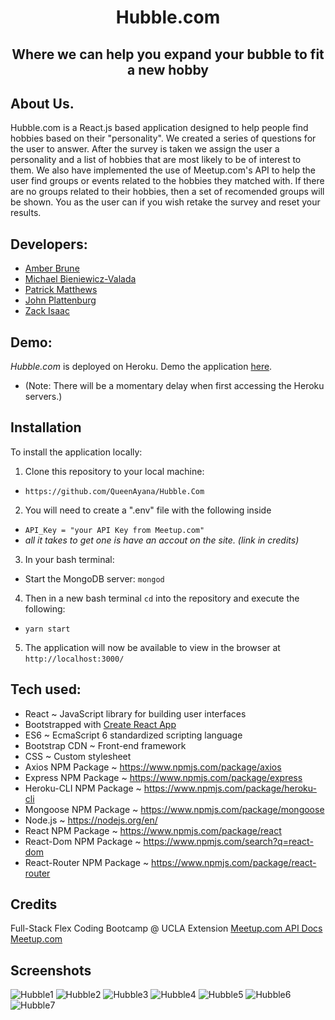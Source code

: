 <h1 align="center"><strong>Hubble.com</strong></h1>

<h2 align="center"><strong>Where we can help you expand your bubble to fit a new hobby</strong></h2>

## About Us.

Hubble.com is a React.js based application designed to help people find hobbies based on their "personality". We created a series of questions for the user to answer. After the survey is taken we assign the user a personality and a list of hobbies that are most likely to be of interest to them. We also have implemented the use of Meetup.com's API to help the user find groups or events related to the hobbies they matched with. If there are no groups related to their hobbies, then a set of recomended groups will be shown. You as the user can if you wish retake the survey and reset your results.

## Developers:
- [Amber Brune](https://github.com/QueenAyana)
- [Michael Bieniewicz-Valada](https://github.com/MDBValada)
- [Patrick Matthews](https://github.com/patjmatthews)
- [John Plattenburg](https://github.com/jplatty)
- [Zack Isaac](https://github.com/zachisaac)

## Demo:
*Hubble.com* is deployed on Heroku. Demo the application [here](https://floating-sands-37043.herokuapp.com/).
- (Note: There will be a momentary delay when first accessing the Heroku servers.)

## Installation

To install the application locally:
1. Clone this repository to your local machine:
- `https://github.com/QueenAyana/Hubble.Com`

2. You will need to create a ".env" file with the following inside
  - `API_Key = "your API Key from Meetup.com"`
  - *all it takes to get one is have an accout on the site. (link in credits)*
  
3. In your bash terminal:
- Start the MongoDB server: `mongod`

4. Then in a new bash terminal `cd` into the repository and execute the following:  
- `yarn start`

5. The application will now be available to view in the browser at  `http://localhost:3000/`            


## Tech used:
- React ~ JavaScript library for building user interfaces
- Bootstrapped with [Create React App](https://github.com/facebook/create-react-app)
- ES6 ~ EcmaScript 6 standardized scripting language
- Bootstrap CDN ~ Front-end framework
- CSS ~ Custom stylesheet
- Axios NPM Package ~ https://www.npmjs.com/package/axios
- Express NPM Package ~ https://www.npmjs.com/package/express
- Heroku-CLI NPM Package ~ https://www.npmjs.com/package/heroku-cli
- Mongoose NPM Package ~ https://www.npmjs.com/package/mongoose
- Node.js ~ https://nodejs.org/en/
- React NPM Package ~ https://www.npmjs.com/package/react
- React-Dom NPM Package ~ https://www.npmjs.com/search?q=react-dom
- React-Router NPM Package ~ https://www.npmjs.com/package/react-router

## Credits

Full-Stack Flex Coding Bootcamp @ UCLA Extension
[Meetup.com API Docs](https://secure.meetup.com/meetup_api)
[Meetup.com](https://www.meetup.com/)

## Screenshots
![Hubble1](/client/public/main.jpg)
![Hubble2](/client/public/signup.jpg)
![Hubble3](/client/public/login.jpg)
![Hubble4](/client/public/loginevent.jpg)
![Hubble5](/client/public/survey.jpg)
![Hubble6](/client/public/profile.jpg)
![Hubble7](/client/public/hobbies.jpg)

